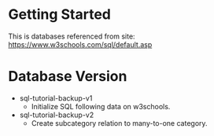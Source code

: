 # Getting Started

This is databases referenced from site:
https://www.w3schools.com/sql/default.asp

# Database Version
* sql-tutorial-backup-v1
	- Initialize SQL following data on w3schools.
* sql-tutorial-backup-v2
	- Create subcategory relation to many-to-one category.